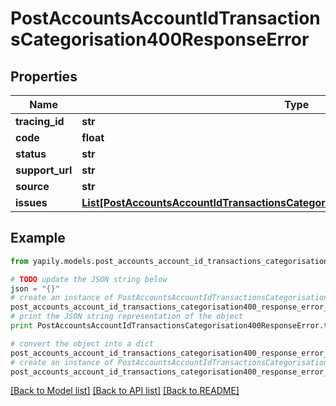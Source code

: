 # PostAccountsAccountIdTransactionsCategorisation400ResponseError


## Properties
Name | Type | Description | Notes
------------ | ------------- | ------------- | -------------
**tracing_id** | **str** |  | [optional] 
**code** | **float** |  | [optional] 
**status** | **str** |  | [optional] 
**support_url** | **str** |  | [optional] 
**source** | **str** |  | [optional] 
**issues** | [**List[PostAccountsAccountIdTransactionsCategorisation400ResponseErrorIssuesInner]**](PostAccountsAccountIdTransactionsCategorisation400ResponseErrorIssuesInner.md) |  | [optional] 

## Example

```python
from yapily.models.post_accounts_account_id_transactions_categorisation400_response_error import PostAccountsAccountIdTransactionsCategorisation400ResponseError

# TODO update the JSON string below
json = "{}"
# create an instance of PostAccountsAccountIdTransactionsCategorisation400ResponseError from a JSON string
post_accounts_account_id_transactions_categorisation400_response_error_instance = PostAccountsAccountIdTransactionsCategorisation400ResponseError.from_json(json)
# print the JSON string representation of the object
print PostAccountsAccountIdTransactionsCategorisation400ResponseError.to_json()

# convert the object into a dict
post_accounts_account_id_transactions_categorisation400_response_error_dict = post_accounts_account_id_transactions_categorisation400_response_error_instance.to_dict()
# create an instance of PostAccountsAccountIdTransactionsCategorisation400ResponseError from a dict
post_accounts_account_id_transactions_categorisation400_response_error_form_dict = post_accounts_account_id_transactions_categorisation400_response_error.from_dict(post_accounts_account_id_transactions_categorisation400_response_error_dict)
```
[[Back to Model list]](../README.md#documentation-for-models) [[Back to API list]](../README.md#documentation-for-api-endpoints) [[Back to README]](../README.md)


